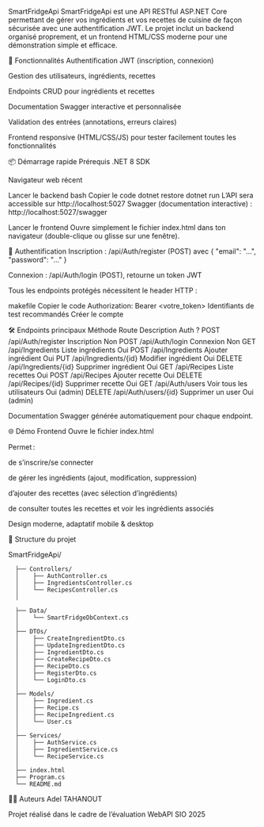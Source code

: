SmartFridgeApi
SmartFridgeApi est une API RESTful ASP.NET Core permettant de gérer vos ingrédients et vos recettes de cuisine de façon sécurisée avec une authentification JWT.
Le projet inclut un backend organisé proprement, et un frontend HTML/CSS moderne pour une démonstration simple et efficace.

🚀 Fonctionnalités
Authentification JWT (inscription, connexion)

Gestion des utilisateurs, ingrédients, recettes

Endpoints CRUD pour ingrédients et recettes

Documentation Swagger interactive et personnalisée

Validation des entrées (annotations, erreurs claires)

Frontend responsive (HTML/CSS/JS) pour tester facilement toutes les fonctionnalités

📦 Démarrage rapide
Prérequis
.NET 8 SDK

Navigateur web récent

Lancer le backend
bash
Copier le code
dotnet restore
dotnet run
L’API sera accessible sur http://localhost:5027
Swagger (documentation interactive) : http://localhost:5027/swagger

Lancer le frontend
Ouvre simplement le fichier index.html dans ton navigateur (double-clique ou glisse sur une fenêtre).

🔑 Authentification
Inscription : /api/Auth/register (POST) avec { "email": "...", "password": "..." }

Connexion : /api/Auth/login (POST), retourne un token JWT

Tous les endpoints protégés nécessitent le header HTTP :

makefile
Copier le code
Authorization: Bearer <votre_token>
Identifiants de test recommandés
Créer le compte 

🛠️ Endpoints principaux
Méthode	Route	Description	Auth ?
POST	/api/Auth/register	Inscription	Non
POST	/api/Auth/login	Connexion	Non
GET	/api/Ingredients	Liste ingrédients	Oui
POST	/api/Ingredients	Ajouter ingrédient	Oui
PUT	/api/Ingredients/{id}	Modifier ingrédient	Oui
DELETE	/api/Ingredients/{id}	Supprimer ingrédient	Oui
GET	/api/Recipes	Liste recettes	Oui
POST	/api/Recipes	Ajouter recette	Oui
DELETE	/api/Recipes/{id}	Supprimer recette	Oui
GET	/api/Auth/users	Voir tous les utilisateurs	Oui (admin)
DELETE	/api/Auth/users/{id}	Supprimer un user	Oui (admin)

Documentation Swagger générée automatiquement pour chaque endpoint.

🌐 Démo Frontend
Ouvre le fichier index.html

Permet :

de s’inscrire/se connecter

de gérer les ingrédients (ajout, modification, suppression)

d’ajouter des recettes (avec sélection d’ingrédients)

de consulter toutes les recettes et voir les ingrédients associés

Design moderne, adaptatif mobile & desktop

📁 Structure du projet

SmartFridgeApi/
      
      ├── Controllers/
      │    ├── AuthController.cs
      │    ├── IngredientsController.cs
      │    └── RecipesController.cs
      │
      
      ├── Data/
      │    └── SmartFridgeDbContext.cs
      │
      ├── DTOs/
      │    ├── CreateIngredientDto.cs
      │    ├── UpdateIngredientDto.cs
      │    ├── IngredientDto.cs
      │    ├── CreateRecipeDto.cs
      │    ├── RecipeDto.cs
      │    ├── RegisterDto.cs
      │    └── LoginDto.cs
      │
      ├── Models/
      │    ├── Ingredient.cs
      │    ├── Recipe.cs
      │    ├── RecipeIngredient.cs
      │    └── User.cs
      │
      ├── Services/
      │    ├── AuthService.cs
      │    ├── IngredientService.cs
      │    └── RecipeService.cs
      │
      ├── index.html
      ├── Program.cs
      └── README.md

👨‍💻 Auteurs
Adel TAHANOUT

Projet réalisé dans le cadre de l’évaluation WebAPI SIO 2025
